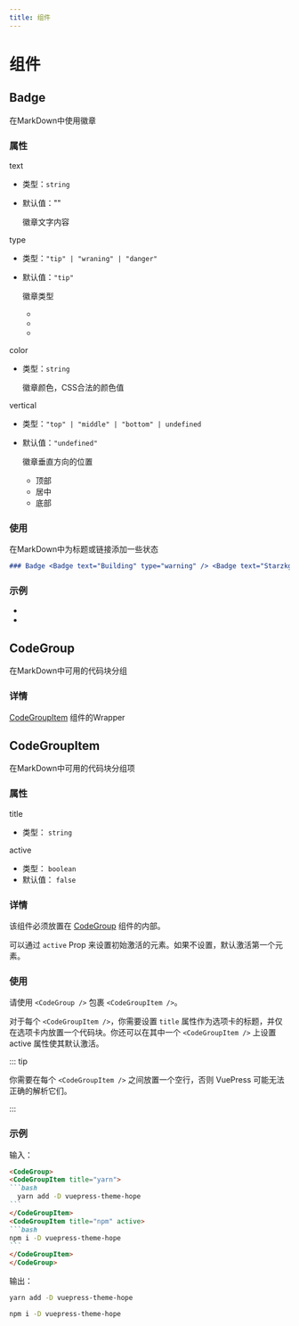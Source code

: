 ```yaml
---
title: 组件
---
```


# 组件

## Badge
在MarkDown中使用徽章

### 属性
text <Badge text="必填" type="danger" />

- 类型：`string`
- 默认值：""
  
  徽章文字内容

type

- 类型：`"tip" | "wraning" | "danger"`
- 默认值：`"tip"`

  徽章类型
  - <Badge text="tip" type="tip" />
  - <Badge text="warn" type="warning" />
  - <Badge text="error" type="danger" />

color <Badge text="可选" />
- 类型：`string`

  徽章颜色，CSS合法的颜色值

vertical 
- 类型：`"top" | "middle" | "bottom" | undefined `
- 默认值：`"undefined"`

  徽章垂直方向的位置
  -  顶部<Badge text="top" vertical="top" />
  -  居中<Badge text="middle" vertical="middle" />
  -  底部<Badge text="bottom" vertical="bottom" />

### 使用
在MarkDown中为标题或链接添加一些状态
```markdown
### Badge <Badge text="Building" type="warning" /> <Badge text="Starzkg" color="grey" />
```

### 示例
- <Badge text="type" type="warning" />
- <Badge text="color" color="grey" />

## CodeGroup

在MarkDown中可用的代码块分组

### 详情
  
  [CodeGroupItem](components.md#codegroupitem) 组件的Wrapper

## CodeGroupItem
在MarkDown中可用的代码块分组项

### 属性
title <Badge text="必填" type="danger" />
- 类型： `string`

active
- 类型： `boolean`
- 默认值： `false`

### 详情

  该组件必须放置在 [CodeGroup](#codegroup) 组件的内部。

  可以通过 `active` Prop 来设置初始激活的元素。如果不设置，默认激活第一个元素。

### 使用
请使用 `<CodeGroup />` 包裹 `<CodeGroupItem />`。 

对于每个 `<CodeGroupItem />`，你需要设置 `title` 属性作为选项卡的标题，并仅在选项卡内放置一个代码块。你还可以在其中一个 `<CodeGroupItem />` 上设置 active 属性使其默认激活。 

::: tip

你需要在每个 `<CodeGroupItem />` 之间放置一个空行，否则 VuePress 可能无法正确的解析它们。

:::

### 示例

输入：

````markdown
<CodeGroup>
<CodeGroupItem title="yarn">
```bash
  yarn add -D vuepress-theme-hope
```
</CodeGroupItem>
<CodeGroupItem title="npm" active>
```bash
npm i -D vuepress-theme-hope
```
</CodeGroupItem>
</CodeGroup>
````

输出：

<CodeGroup>
  <CodeGroupItem title="yarn">

```bash
yarn add -D vuepress-theme-hope
```
  </CodeGroupItem>
  
  <CodeGroupItem title="npm" active>

```bash
npm i -D vuepress-theme-hope
```
  </CodeGroupItem>
</CodeGroup>
